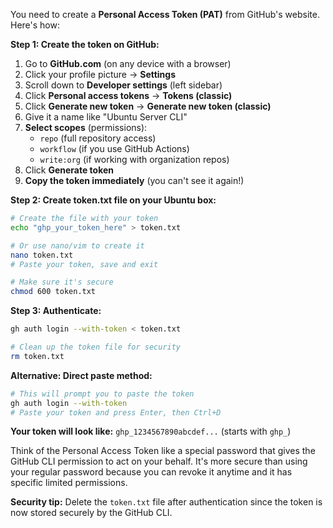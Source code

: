 You need to create a **Personal Access Token (PAT)** from GitHub's website. Here's how:

**Step 1: Create the token on GitHub:**
1. Go to **GitHub.com** (on any device with a browser)
2. Click your profile picture → **Settings**
3. Scroll down to **Developer settings** (left sidebar)
4. Click **Personal access tokens** → **Tokens (classic)**
5. Click **Generate new token** → **Generate new token (classic)**
6. Give it a name like "Ubuntu Server CLI"
7. **Select scopes** (permissions):
   - `repo` (full repository access)
   - `workflow` (if you use GitHub Actions)
   - `write:org` (if working with organization repos)
8. Click **Generate token**
9. **Copy the token immediately** (you can't see it again!)

**Step 2: Create token.txt file on your Ubuntu box:**

```bash
# Create the file with your token
echo "ghp_your_token_here" > token.txt

# Or use nano/vim to create it
nano token.txt
# Paste your token, save and exit

# Make sure it's secure
chmod 600 token.txt
```

**Step 3: Authenticate:**

```bash
gh auth login --with-token < token.txt

# Clean up the token file for security
rm token.txt
```

**Alternative: Direct paste method:**

```bash
# This will prompt you to paste the token
gh auth login --with-token
# Paste your token and press Enter, then Ctrl+D
```

**Your token will look like:** `ghp_1234567890abcdef...` (starts with `ghp_`)

Think of the Personal Access Token like a special password that gives the GitHub CLI permission to act on your behalf. It's more secure than using your regular password because you can revoke it anytime and it has specific limited permissions.

**Security tip:** Delete the `token.txt` file after authentication since the token is now stored securely by the GitHub CLI.

